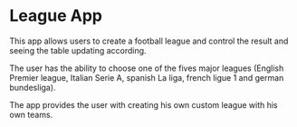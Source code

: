 # League App

This app allows users to create a football league and control the result and seeing the table updating according.

The user has the ability to choose one of the fives major leagues (English Premier league, Italian Serie A, spanish La liga, french ligue 1 and german bundesliga).

The app provides the user with creating his own custom league with his own teams.


